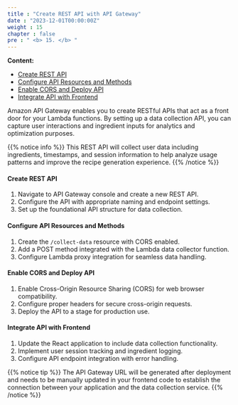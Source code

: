 ```yaml
---
title : "Create REST API with API Gateway"
date : "2023-12-01T00:00:00Z"
weight : 15
chapter : false
pre : " <b> 15. </b> "
---
```


**Content:**
- [Create REST API](15.1-create-rest-api/)
- [Configure API Resources and Methods](15.2-configure-api-resources-and-methods/)
- [Enable CORS and Deploy API](15.3-enable-cors-and-deploy-api/)
- [Integrate API with Frontend](15.4-integrate-api-with-frontend/)

Amazon API Gateway enables you to create RESTful APIs that act as a front door for your Lambda functions. By setting up a data collection API, you can capture user interactions and ingredient inputs for analytics and optimization purposes.

{{% notice info %}}
This REST API will collect user data including ingredients, timestamps, and session information to help analyze usage patterns and improve the recipe generation experience.
{{% /notice %}}

#### Create REST API

1. Navigate to API Gateway console and create a new REST API.
2. Configure the API with appropriate naming and endpoint settings.
3. Set up the foundational API structure for data collection.

#### Configure API Resources and Methods

1. Create the `/collect-data` resource with CORS enabled.
2. Add a POST method integrated with the Lambda data collector function.
3. Configure Lambda proxy integration for seamless data handling.

#### Enable CORS and Deploy API

1. Enable Cross-Origin Resource Sharing (CORS) for web browser compatibility.
2. Configure proper headers for secure cross-origin requests.
3. Deploy the API to a stage for production use.

#### Integrate API with Frontend

1. Update the React application to include data collection functionality.
2. Implement user session tracking and ingredient logging.
3. Configure API endpoint integration with error handling.

{{% notice tip %}}
The API Gateway URL will be generated after deployment and needs to be manually updated in your frontend code to establish the connection between your application and the data collection service.
{{% /notice %}}